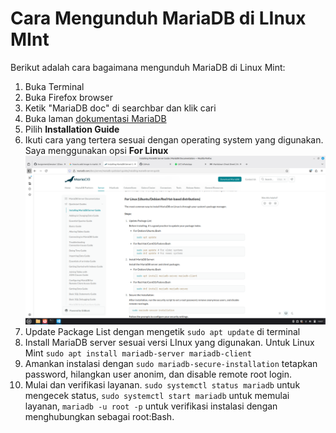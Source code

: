 # Cara Mengunduh MariaDB di LInux MInt

Berikut adalah cara bagaimana mengunduh MariaDB di Linux Mint:

1. Buka Terminal 
2. Buka Firefox browser
3. Ketik "MariaDB doc" di searchbar dan klik cari
4. Buka laman [dokumentasi MariaDB](https://mariadb.com/docs)
5. Pilih **Installation Guide**
6. Ikuti cara yang tertera sesuai dengan operating system yang digunakan. Saya menggunakan opsi **For Linux**
![Tampilan halaman MariaDB](/session%201/img/install%20mariadb.png)
7. Update Package List dengan mengetik `sudo apt update` di terminal
8. Install MariaDB server sesuai versi LInux yang digunakan. Untuk Linux Mint `sudo apt install mariadb-server mariadb-client`
9. Amankan instalasi dengan `sudo mariadb-secure-installation` tetapkan password, hilangkan user anonim, dan disable remote root login.
10. Mulai dan verifikasi layanan. `sudo systemctl status mariadb` untuk mengecek status, `sudo systemctl start mariadb` untuk memulai layanan, `mariadb -u root -p` untuk verifikasi instalasi dengan menghubungkan sebagai root:Bash. 
